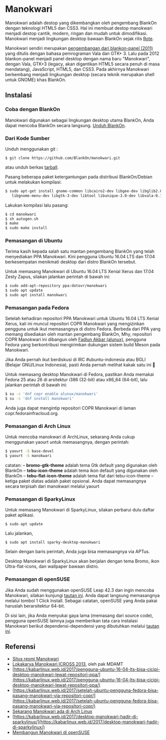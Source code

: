 # Manokwari

Manokwari adalah destop yang dikembangkan oleh pengembang BlankOn dengan teknologi HTML5 dan CSS3. Hal ini membuat destop manokwari menjadi destop cantik, modern, ringan dan mudah untuk dimodifikasi. Manokwari menjadi lingkungan desktop bawaan BlankOn sejak rilis [Rote](/wiki/ProdukBlankOn/8/).

Manokwari sendiri merupakan [pengembangan dari blankon-panel (2011)](https://www.slideshare.net/mdamt/lokakarya-manokwari-icross-2013) yang ditulis dengan bahasa pemrograman Vala dan GTK+ 3. Lalu pada 2012 blankon-panel menjadi panel desktop dengan nama baru "Manokwari", dengan Vala, GTK+3 (legacy, akan digantikan HTML5 secara penuh di masa mendatang), JavaScript, HTML5, dan CSS3. Pada akhirnya Manokwari berkembang menjadi lingkungan desktop (secara teknik merupakan shell untuk GNOME) khas BlankOn.

## Instalasi

### Coba dengan BlankOn

Manokwari digunakan sebagai lingkungan desktop utama BlankOn, Anda dapat mencoba BlankOn secara langsung. [Unduh BlankOn](http://cdimage.blankonlinux.or.id/blankon/rilis/10.0/).

### Dari Kode Sumber

Unduh menggunakan git :

`$ git clone https://github.com/BlankOn/manokwari.git`

atau unduh berkas [tarball](https://github.com/BlankOn/manokwari/zipball/master). 

Pasang beberapa paket ketergantungan pada distribusi BlankOn/Debian untuk melakukan kompilasi:

```sh
$ sudo apt-get install gnome-common libcairo2-dev libgee-dev libglib2.0-dev \
   libgnome-menu-dev libgtk-3-dev libtool libunique-3.0-dev libvala-0.12-dev valac
```

Lakukan kompilasi lalu pasang:

```sh
$ cd manokwari
$ sh autogen.sh
$ make
$ sudo make install
```

### Pemasangan di Ubuntu

Terima kasih kepada salah satu mantan pengembang BlankOn yang telah menyediakan PPA Manokwari. Kini pengguna Ubuntu 16.04 LTS dan 17.04 berkesempatan menikmati desktop dari distro BlankOn tersebut.

Untuk memasang Manokwari di Ubuntu 16.04 LTS Xenial Xerus dan 17.04 Zesty Zapus, silakan jalankan perintah di bawah ini:

```sh
$ sudo add-apt-repository ppa:dotovr/manokwari
$ sudo apt update
$ sudo apt install manokwari
```

### Pemasangan pada Fedora

Setelah kehadiran repositori PPA Manokwari untuk Ubuntu 16.04 LTS Xenial Xerus, kali ini muncul repositori COPR Manokwari yang mengizinkan pengguna untuk ikut memasangnya di distro Fedora. Berbeda dari PPA yang memang disediakan oleh mantan pengembang BlankOn, Mhy, repositori COPR Manokwari ini dibangun oleh [Fadlun Akbar (alunux)](https://github.com/alunux), pengguna Fedora yang berkontribusi mengirimkan dukungan sistem build Meson pada Manokwari.

Jika Anda pernah ikut berdiskusi di IRC #ubuntu-indonesia atau BGLI (Belajar GNU/Linux Indonesia), pasti Anda pernah melihat kakak satu ini 🙂

Untuk memasang desktop Manokwari di Fedora, pastikan Anda memakai Fedora 25 atau 26 di arsitektur i386 (32-bit) atau x86_64 (64-bit), lalu jalankan perintah di bawah ini:

```sh
$ su -c 'dnf copr enable alunux/manokwari'
$ su -c 'dnf install manokwari'
```

Anda juga dapat mengintip repositori COPR Manokwari di laman copr.fedorainfracloud.org.

### Pemasangan di Arch Linux

Untuk mencoba manokwari di ArchLinux, sekarang Anda cukup menggunakan yaourt untuk memasangnya, dengan perintah:
	
```sh
$ yaourt -S base-devel
$ yaourt -S manokwari
```

catatan:
– **bromo-gtk-theme** adalah tema Gtk default yang digunakan oleh BlankOn
– **tebu-icon-theme** adalah tema ikon default yang digunakan oleh BlankOn
– **tebu-flat-icon-theme** adalah tema flat dari tebu-icon-theme
– ketiga paket diatas adalah paket opsional. Anda dapat memasangnya secara terpisah dari manokwari melalui yaourt

### Pemasangan di SparkyLinux

Untuk memasang Manokwari di SparkyLinux, silakan perbarui dulu daftar paket aplikasi.

`$ sudo apt update`

Lalu jalankan,

`$ sudo apt install sparky-desktop-manokwari`

Selain dengan baris perintah, Anda juga bisa memasangnya via APTus.

Desktop Manokwari di SparkyLinux akan berjalan dengan tema Bromo, ikon Ultra-flat-icons, dan wallpaper bawaan distro.

### Pemasangan di openSUSE

Jika Anda sudah menggunakan openSUSE Leap 42.3 dan ingin mencoba Manokwari, silakan kunjungi [tautan ini](https://software.opensuse.org/package/manokwari?search_term=manokwari). Anda dapat langsung memasangnya melalui tombol 1 Click Install. Sebagai catatan, openSUSE yang Anda pakai haruslah berarsitektur 64-bit.

Di sisi lain, jika Anda menyukai gaya lama (memasang dari source code), pengguna openSUSE lainnya juga memberikan tata cara instalasi Manokwari berikut dependensi-dependensi yang dibutuhkan melalui [tautan ini](https://muhammadrefa.wordpress.com/2017/10/05/membangun-manokwari-di-opensuse/).

## Referensi
- [Situs resmi Manokwari](https://manokwari.blankonlinux.or.id)
- [Lokakarya Manokwari ICROSS 2013](https://www.slideshare.net/mdamt/lokakarya-manokwari-icross-2013), oleh pak MDAMT
- [https://kabarlinux.web.id/2017/pengguna-ubuntu-16-04-lts-bisa-cicipi-desktop-manokwari-lewat-repositori-ppa/](https://kabarlinux.web.id/2017/pengguna-ubuntu-16-04-lts-bisa-cicipi-desktop-manokwari-lewat-repositori-ppa/)
- [https://kabarlinux.web.id/2017/setelah-ubuntu-pengguna-fedora-bisa-pasang-manokwari-via-repositori-copr/](https://kabarlinux.web.id/2017/setelah-ubuntu-pengguna-fedora-bisa-pasang-manokwari-via-repositori-copr/)
- [Sekarang Manokwari ada di Arch Linux](https://artemtechblog.wordpress.com/2017/08/10/sekarang-manokwari-ada-di-archlinux/)
- [https://kabarlinux.web.id/2017/desktop-manokwari-hadir-di-sparkylinux/](https://kabarlinux.web.id/2017/desktop-manokwari-hadir-di-sparkylinux/)
- [Membangun Manokwari di openSUSE](https://muhammadrefa.wordpress.com/2017/10/05/membangun-manokwari-di-opensuse/)
